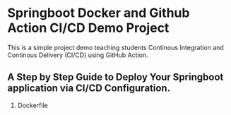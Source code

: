 # Springboot Docker and Github Action CI/CD Demo Project
This is a simple project demo teaching students Continous Integration and Continous Delivery (CI/CD) using GitHub Action.

## A Step by Step Guide to Deploy Your Springboot application via CI/CD Configuration. 

1. Dockerfile
